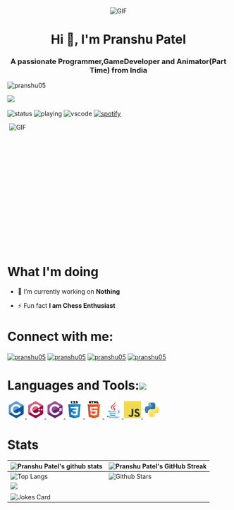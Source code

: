 <p align="center">
<img align="center" alt="GIF" src="https://github.com/pranshu05/pranshu05/blob/main/download.gif" width="200" height="200"/>
</p>
<h1 align="center">Hi 👋, I'm Pranshu Patel</h1>
<h3 align="center">A passionate Programmer,GameDeveloper and Animator(Part Time) from India</h3>
<p align="left"> <img src="https://komarev.com/ghpvc/?username=pranshu05&label=Profile%20views&color=0e75b6&style=flat" alt="pranshu05" /> </p>
<p><img src="https://forthebadge.com/images/featured/featured-built-with-love.svg"/></p>

![status](https://nocache.advaith.workers.dev?url=https://img.shields.io/endpoint?url=https://dev.discordprofiles.me/api/badge/status/754381104034742415?simple=true)
![playing](https://nocache.advaith.workers.dev?url=https://img.shields.io/endpoint?url=https://dev.discordprofiles.me/api/badge/playing/754381104034742415)
![vscode](https://nocache.advaith.workers.dev?url=https://img.shields.io/endpoint?url=https://dev.discordprofiles.me/api/badge/vscode/754381104034742415)
[![spotify](https://nocache.advaith.workers.dev?url=https://img.shields.io/endpoint?url=https://dev.discordprofiles.me/api/badge/spotify/754381104034742415)](https://dev.discordprofiles.me/openspotify/754381104034742415)

<img align="right" alt="GIF" src="https://github.com/pranshu05/pranshu05/blob/main/coding-typing.gif" width="500" height="320" />


# What I'm doing

- 🔭 I’m currently working on **Nothing**

- ⚡ Fun fact **I am Chess Enthusiast**

# Connect with me:

<p align="left">
<a href="https://codepen.io/pranshu05" target="blank"><img align="center" src="https://raw.githubusercontent.com/rahuldkjain/github-profile-readme-generator/master/src/images/icons/Social/codepen.svg" alt="pranshu05" height="30" width="40" /></a>
<a href="https://dev.to/pranshu05" target="blank"><img align="center" src="https://raw.githubusercontent.com/rahuldkjain/github-profile-readme-generator/master/src/images/icons/Social/devto.svg" alt="pranshu05" height="30" width="40" /></a>
<a href="https://linkedin.com/in/pranshu05" target="blank"><img align="center" src="https://raw.githubusercontent.com/rahuldkjain/github-profile-readme-generator/master/src/images/icons/Social/linked-in-alt.svg" alt="pranshu05" height="30" width="40" /></a>
<a href="https://www.youtube.com/channel/UCvxmP7_IDK5vPrCuNOLj_ag" target="blank"><img align="center" src="https://raw.githubusercontent.com/rahuldkjain/github-profile-readme-generator/master/src/images/icons/Social/youtube.svg" alt="pranshu05" height="30" width="40" /></a>
</p>

# Languages and Tools:<img src = "https://media2.giphy.com/media/QssGEmpkyEOhBCb7e1/giphy.gif?cid=ecf05e47a0n3gi1bfqntqmob8g9aid1oyj2wr3ds3mg700bl&rid=giphy.gif" width = 32px> </h2>

<p align="left"> <a href="https://www.cprogramming.com/" target="_blank" rel="noreferrer"> <img src="https://raw.githubusercontent.com/devicons/devicon/master/icons/c/c-original.svg" alt="c" width="40" height="40"/> </a> <a href="https://www.w3schools.com/cpp/" target="_blank" rel="noreferrer"> <img src="https://raw.githubusercontent.com/devicons/devicon/master/icons/cplusplus/cplusplus-original.svg" alt="cplusplus" width="40" height="40"/> </a> <a href="https://www.w3schools.com/cs/" target="_blank" rel="noreferrer"> <img src="https://raw.githubusercontent.com/devicons/devicon/master/icons/csharp/csharp-original.svg" alt="csharp" width="40" height="40"/> </a> <a href="https://www.w3schools.com/css/" target="_blank" rel="noreferrer"> <img src="https://raw.githubusercontent.com/devicons/devicon/master/icons/css3/css3-original-wordmark.svg" alt="css3" width="40" height="40"/> </a> <a href="https://www.w3.org/html/" target="_blank" rel="noreferrer"> <img src="https://raw.githubusercontent.com/devicons/devicon/master/icons/html5/html5-original-wordmark.svg" alt="html5" width="40" height="40"/> </a> <a href="https://www.java.com" target="_blank" rel="noreferrer"> <img src="https://raw.githubusercontent.com/devicons/devicon/master/icons/java/java-original.svg" alt="java" width="40" height="40"/> </a> <a href="https://developer.mozilla.org/en-US/docs/Web/JavaScript" target="_blank" rel="noreferrer"> <img src="https://raw.githubusercontent.com/devicons/devicon/master/icons/javascript/javascript-original.svg" alt="javascript" width="40" height="40"/> </a> <a href="https://www.python.org" target="_blank" rel="noreferrer"> <img src="https://raw.githubusercontent.com/devicons/devicon/master/icons/python/python-original.svg" alt="python" width="40" height="40"/> </a> </p>


# Stats

| ![Pranshu Patel's github stats](https://github-readme-stats.vercel.app/api?username=pranshu05&show_icons=true&theme=radical) | ![Pranshu Patel's GitHub Streak](https://github-readme-streak-stats.herokuapp.com/?user=pranshu05&theme=radical) |
| --- | --- |
| ![Top Langs](https://github-readme-stats.vercel.app/api/top-langs/?username=pranshu05&theme=radical) | ![Github Stars](https://github-readme-stats.vercel.app/api?username=pranshu05&show_icons=true&locale=en&count_private=true&hide_rank=true&custom_title=My%20GitHub%20Stats&disable_animations=true&theme=radical) |
|  <img src="https://github-profile-trophy.vercel.app/?username=pranshu05&theme=radical&no-bg=true" /> 
| ![Jokes Card](https://readme-jokes.vercel.app/api?theme=radical) 
